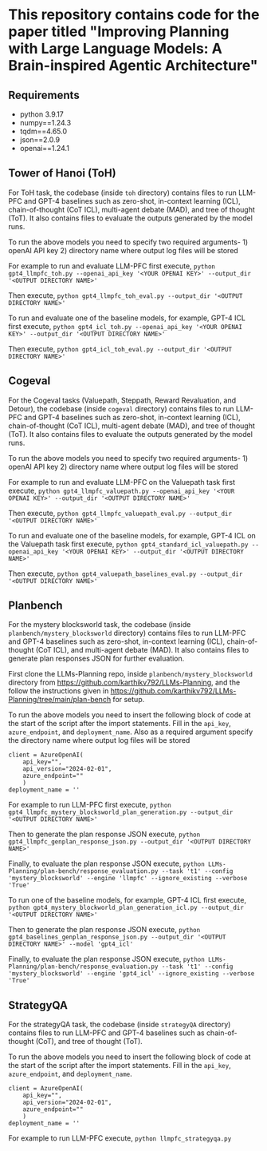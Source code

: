 # This repository contains code for the paper titled "Improving Planning with Large Language Models: A Brain-inspired Agentic Architecture"

## Requirements
- python 3.9.17
- numpy==1.24.3
- tqdm==4.65.0
- json==2.0.9
- openai==1.24.1

## Tower of Hanoi (ToH)


For ToH task, the codebase (inside `toh` directory) contains files to run LLM-PFC and GPT-4 baselines such as zero-shot, in-context learning (ICL), chain-of-thought (CoT ICL), multi-agent debate (MAD), and tree of thought (ToT). It also contains files to evaluate the outputs generated by the model runs.  

To run the above models you need to specify two required arguments- 1) openAI API key 2) directory name where output log files will be stored

For example to run and evaluate LLM-PFC first execute, `python gpt4_llmpfc_toh.py --openai_api_key '<YOUR OPENAI KEY>' --output_dir '<OUTPUT DIRECTORY NAME>'`

Then execute, `python gpt4_llmpfc_toh_eval.py --output_dir '<OUTPUT DIRECTORY NAME>'`



To run and evaluate one of the baseline models, for example, GPT-4 ICL first execute, `python gpt4_icl_toh.py --openai_api_key '<YOUR OPENAI KEY>' --output_dir '<OUTPUT DIRECTORY NAME>'`

Then execute, `python gpt4_icl_toh_eval.py --output_dir '<OUTPUT DIRECTORY NAME>'`

## Cogeval

For the Cogeval tasks (Valuepath, Steppath, Reward Revaluation, and Detour), the codebase (inside `cogeval` directory) contains files to run LLM-PFC and GPT-4 baselines such as zero-shot, in-context learning (ICL), chain-of-thought (CoT ICL), multi-agent debate (MAD), and tree of thought (ToT). It also contains files to evaluate the outputs generated by the model runs.  

To run the above models you need to specify two required arguments- 1) openAI API key 2) directory name where output log files will be stored

For example to run and evaluate LLM-PFC on the Valuepath task first execute, `python gpt4_llmpfc_valuepath.py --openai_api_key '<YOUR OPENAI KEY>' --output_dir '<OUTPUT DIRECTORY NAME>'`

Then execute, `python gpt4_llmpfc_valuepath_eval.py --output_dir '<OUTPUT DIRECTORY NAME>'`


To run and evaluate one of the baseline models, for example, GPT-4 ICL on the Valuepath task first execute, `python gpt4_standard_icl_valuepath.py --openai_api_key '<YOUR OPENAI KEY>' --output_dir '<OUTPUT DIRECTORY NAME>'`

Then execute, `python gpt4_valuepath_baselines_eval.py --output_dir '<OUTPUT DIRECTORY NAME>'`



## Planbench

For the mystery blocksworld task, the codebase (inside `planbench/mystery_blocksworld` directory) contains files to run LLM-PFC and GPT-4 baselines such as zero-shot, in-context learning (ICL), chain-of-thought (CoT ICL), and multi-agent debate (MAD). It also contains files to generate plan responses JSON for further evaluation.  

First clone the LLMs-Planning repo, inside `planbench/mystery_blocksworld` directory from https://github.com/karthikv792/LLMs-Planning, and the follow the instructions given in https://github.com/karthikv792/LLMs-Planning/tree/main/plan-bench for setup.

To run the above models you need to insert the following block of code at the start of the script after the import statements. Fill in the `api_key`, `azure_endpoint`, and `deployment_name`. Also as a required argument specify the directory name where output log files will be stored
```
client = AzureOpenAI(
	api_key="",
	api_version="2024-02-01",
	azure_endpoint=""
	)
deployment_name = ''
```
For example to run LLM-PFC first execute, `python gpt4_llmpfc_mystery_blocksworld_plan_generation.py --output_dir '<OUTPUT DIRECTORY NAME>'`

Then to generate the plan response JSON execute, `python gpt4_llmpfc_genplan_response_json.py --output_dir '<OUTPUT DIRECTORY NAME>'`

Finally, to evaluate the plan response JSON execute, `python LLMs-Planning/plan-bench/response_evaluation.py --task 't1' --config 'mystery_blocksworld' --engine 'llmpfc' --ignore_existing --verbose 'True'`


To run one of the baseline models, for example, GPT-4 ICL first execute, `python gpt4_mystery_blockworld_plan_generation_icl.py --output_dir '<OUTPUT DIRECTORY NAME>'`

Then to generate the plan response JSON execute, `python gpt4_baselines_genplan_response_json.py --output_dir '<OUTPUT DIRECTORY NAME>' --model 'gpt4_icl'`

Finally, to evaluate the plan response JSON execute, `python LLMs-Planning/plan-bench/response_evaluation.py --task 't1' --config 'mystery_blocksworld' --engine 'gpt4_icl' --ignore_existing --verbose 'True'`

## StrategyQA
For the strategyQA task, the codebase (inside `strategyQA` directory) contains files to run LLM-PFC and GPT-4 baselines such as chain-of-thought (CoT), and tree of thought (ToT).  

To run the above models you need to insert the following block of code at the start of the script after the import statements. Fill in the `api_key`, `azure_endpoint`, and `deployment_name`.
```
client = AzureOpenAI(
	api_key="",
	api_version="2024-02-01",
	azure_endpoint=""
	)
deployment_name = ''
```
For example to run LLM-PFC execute, `python llmpfc_strategyqa.py`

